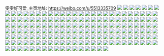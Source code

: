 雯雯好可爱_主页地址: https://weibo.com/u/5513335709 
![](https://wx4.sinaimg.cn/mw2000/00617otvly1h94nbmjb0cj30u0192ajo.jpg) 
![](https://wx4.sinaimg.cn/mw2000/00617otvly1h94nbn6gfuj30u0190gtq.jpg) 
![](https://wx4.sinaimg.cn/mw2000/00617otvly1h94nbng0afj30u0190jzl.jpg) 
![](https://wx4.sinaimg.cn/mw2000/00617otvly1h94nbnrdmij30u0190aj5.jpg) 
![](https://wx4.sinaimg.cn/mw2000/00617otvly1h94nbmx4yvj30u0190dmq.jpg) 
![](https://wx4.sinaimg.cn/mw2000/00617otvly1h94nbo272mj30u0190qbj.jpg) 
![](https://wx4.sinaimg.cn/mw2000/00617otvly1h94nbod6bpj30u0191ai8.jpg) 
![](https://wx4.sinaimg.cn/mw2000/00617otvly1h94nbonwwsj30u0190jzz.jpg) 
![](https://wx4.sinaimg.cn/mw2000/00617otvly1h94nbppev0j30u0192dod.jpg) 
![](https://wx4.sinaimg.cn/mw2000/00617otvly1h8y10vxjpwj315c1j4x0z.jpg) 
![](https://wx4.sinaimg.cn/mw2000/00617otvly1h8it6ewcjvj30sg1kw4mz.jpg) 
![](https://wx4.sinaimg.cn/mw2000/00617otvly1h8it67vztaj30sg1kwkgc.jpg) 
![](https://wx4.sinaimg.cn/mw2000/00617otvly1h8it6ol9ctj30sg23udt4.jpg) 
![](https://wx4.sinaimg.cn/mw2000/00617otvly1h8it6zrlmcj30sg1udnnw.jpg) 
![](https://wx4.sinaimg.cn/mw2000/00617otvly1h8it75ff9bj30u0140dr2.jpg) 
![](https://wx4.sinaimg.cn/mw2000/00617otvly1h8it7ejox3j30sg2dcduz.jpg) 
![](https://wx4.sinaimg.cn/mw2000/00617otvly1h89p5fe5pbj32c02c0qvc.jpg) 
![](https://wx4.sinaimg.cn/mw2000/00617otvly1h89p5hefffj32c02c0hdu.jpg) 
![](https://wx4.sinaimg.cn/mw2000/00617otvly1h89p5khgvjj32c02c0e82.jpg) 
![](https://wx4.sinaimg.cn/mw2000/00617otvly1h89p5cangzj32c02c0npe.jpg) 
![](https://wx4.sinaimg.cn/mw2000/00617otvly1h89p5nk02xj32c02c0e81.jpg) 
![](https://wx4.sinaimg.cn/mw2000/00617otvly1h89p5miyd3j32c02c0hdv.jpg) 
![](https://wx4.sinaimg.cn/mw2000/00617otvly1h89p5n3n59j30tj0uzqi1.jpg) 
![](https://wx4.sinaimg.cn/mw2000/00617otvly1h89p5rmtxaj32c02c0u12.jpg) 
![](https://wx4.sinaimg.cn/mw2000/00617otvly1h86u7rsbklj30u00u0qac.jpg) 
![](https://wx4.sinaimg.cn/mw2000/00617otvly1h86u7sbv4dj30u0142k05.jpg) 
![](https://wx4.sinaimg.cn/mw2000/00617otvly1h86u7rf0h5j30u00u0k00.jpg) 
![](https://wx4.sinaimg.cn/mw2000/00617otvly1h83pv7c9hmj30u00u0gte.jpg) 
![](https://wx4.sinaimg.cn/mw2000/00617otvly1h82olgreiqj30u00u079e.jpg) 
![](https://wx4.sinaimg.cn/mw2000/00617otvly1h82olgi1zjj30u014043q.jpg) 
![](https://wx4.sinaimg.cn/mw2000/00617otvly1h82olh082lj30u00u0n0s.jpg) 
![](https://wx4.sinaimg.cn/mw2000/00617otvly1h703ihybg8j31ds0n0n1l.jpg) 
![](https://wx4.sinaimg.cn/mw2000/00617otvly1h6htnu2gggj30u0140k1x.jpg) 
![](https://wx4.sinaimg.cn/mw2000/00617otvly1h6htnuh80aj30u0140n6s.jpg) 
![](https://wx4.sinaimg.cn/mw2000/00617otvly1h6bbthhuexj30n00ggwez.jpg) 
![](https://wx4.sinaimg.cn/mw2000/00617otvly1h6bbtgfyonj30n01dshca.jpg) 
![](https://wx4.sinaimg.cn/mw2000/00617otvly1h6bbtm6sjrj32c0340u0y.jpg) 
![](https://wx4.sinaimg.cn/mw2000/00617otvly1h5rdzp89c7j32a52a5u0x.jpg) 
![](https://wx4.sinaimg.cn/mw2000/00617otvly1h5rdzq9811j32c02c0qv5.jpg) 
![](https://wx4.sinaimg.cn/mw2000/00617otvly1h5rdzresjrj30zg0zgafx.jpg) 
![](https://wx4.sinaimg.cn/mw2000/00617otvly1h5rdzskj2dj32c02c0e82.jpg) 
![](https://wx4.sinaimg.cn/mw2000/00617otvly1h5rdzu4apfj32c02c0e82.jpg) 
![](https://wx4.sinaimg.cn/mw2000/00617otvly1h5rdzvcxgij32c02c07wi.jpg) 
![](https://wx4.sinaimg.cn/mw2000/00617otvly1h5rdzw108nj32c02c0e81.jpg) 
![](https://wx4.sinaimg.cn/mw2000/00617otvly1h4xinf54n5j32b62b6npd.jpg) 
![](https://wx4.sinaimg.cn/mw2000/00617otvly1h301y6tcohj325a25ae81.jpg) 
![](https://wx4.sinaimg.cn/mw2000/00617otvly1h2n4g8q9mnj30u00u0wh2.jpg) 
![](https://wx4.sinaimg.cn/mw2000/00617otvly1h2l7o0p23nj32c02c0kjl.jpg) 
![](https://wx4.sinaimg.cn/mw2000/00617otvly1h1vpoj885uj30u00u0wix.jpg) 
![](https://wx4.sinaimg.cn/mw2000/00617otvly1h1vpojizxhj30u00u079h.jpg) 
![](https://wx4.sinaimg.cn/mw2000/00617otvly1h1vpojv45nj30u00u0wm9.jpg) 
![](https://wx4.sinaimg.cn/mw2000/00617otvly1h1vpoimv6tj30u00u043x.jpg) 
![](https://wx4.sinaimg.cn/mw2000/00617otvly1h1vpokja09j31400u0n5c.jpg) 
![](https://wx4.sinaimg.cn/mw2000/00617otvly1h1vpokw8upj31410u011s.jpg) 
![](https://wx4.sinaimg.cn/mw2000/00617otvly1h0ch08kyqzj30r51c8wn7.jpg) 
![](https://wx4.sinaimg.cn/mw2000/00617otvly1h06gt5m78cj32c02c0b2a.jpg) 
![](https://wx4.sinaimg.cn/mw2000/00617otvly1gxzxgko8jbj30u00u0wk4.jpg) 
![](https://wx4.sinaimg.cn/mw2000/00617otvly1gxzxgl4eelj30u00u0gqx.jpg) 
![](https://wx4.sinaimg.cn/mw2000/00617otvly1gxzxgmkyoyj30u00u0grs.jpg) 
![](https://wx4.sinaimg.cn/mw2000/00617otvly1gxzxgjuychj30u00u0n2m.jpg) 
![](https://wx4.sinaimg.cn/mw2000/00617otvly1gxzxgkvqa2j30u00u0jxq.jpg) 
![](https://wx4.sinaimg.cn/mw2000/00617otvly1gxzxgliff7j30u00u00zn.jpg) 
![](https://wx4.sinaimg.cn/mw2000/00617otvly1gxzxgm4z7nj30u00u0q9g.jpg) 
![](https://wx4.sinaimg.cn/mw2000/00617otvly1gxijdq4c0xj30u00u0tg1.jpg) 
![](https://wx4.sinaimg.cn/mw2000/00617otvly1gxijdr6yuoj30u00u0tfl.jpg) 
![](https://wx4.sinaimg.cn/mw2000/00617otvly1gx50qvu85hj32c02c0hdv.jpg) 
![](https://wx4.sinaimg.cn/mw2000/00617otvly1gx4g32vb3oj30u00u0wqy.jpg) 
![](https://wx4.sinaimg.cn/mw2000/00617otvly1gx4g33cat2j30u00u0tm0.jpg) 
![](https://wx4.sinaimg.cn/mw2000/00617otvly1gx4g34f6qpj3140140h9n.jpg) 
![](https://wx4.sinaimg.cn/mw2000/00617otvly1gx4g34zpq0j30u00u07gu.jpg) 
![](https://wx4.sinaimg.cn/mw2000/00617otvly1gx4g39rq72j32c02c0b2b.jpg) 
![](https://wx4.sinaimg.cn/mw2000/00617otvly1gx4g3bpgt2j32c02c0e83.jpg) 
![](https://wx4.sinaimg.cn/mw2000/00617otvly1gx4g3jevdzj32c02c0qv7.jpg) 
![](https://wx4.sinaimg.cn/mw2000/00617otvly1gx4g3m5o3sj32c02c0qv7.jpg) 
![](https://wx4.sinaimg.cn/mw2000/00617otvly1gx00em9x4nj30u014044v.jpg) 
![](https://wx4.sinaimg.cn/mw2000/00617otvly1gx00emstrcj30u0140wks.jpg) 
![](https://wx4.sinaimg.cn/mw2000/00617otvly1gwikox7clij30u0140ain.jpg) 
![](https://wx4.sinaimg.cn/mw2000/00617otvly1gwbfpvb60uj33402c04qr.jpg) 
![](https://wx4.sinaimg.cn/mw2000/00617otvly1gvw2jm5969j30u0190n8g.jpg) 
![](https://wx4.sinaimg.cn/mw2000/00617otvly1gvw2jhm8dij30u0190wny.jpg) 
![](https://wx4.sinaimg.cn/mw2000/00617otvly1gvw2jqd9cij30u0190wnn.jpg) 
![](https://wx4.sinaimg.cn/mw2000/00617otvly1gvw2jwodfnj30u0190n51.jpg) 
![](https://wx4.sinaimg.cn/mw2000/00617otvly1gvw2k2kdxvj30u0190q9i.jpg) 
![](https://wx4.sinaimg.cn/mw2000/00617otvly1gvw2kbwdmdj30u01904ac.jpg) 
![](https://wx4.sinaimg.cn/mw2000/00617otvly1gvanfhb46zj60u00u0wio02.jpg) 
![](https://wx4.sinaimg.cn/mw2000/00617otvly1gu3uxah6rcj62c03401ky02.jpg) 
![](https://wx4.sinaimg.cn/mw2000/00617otvly1gu3uxayavaj30n00hemzc.jpg) 
![](https://wx4.sinaimg.cn/mw2000/00617otvly1gtp8m5jyanj60u10u0te502.jpg) 
![](https://wx4.sinaimg.cn/mw2000/00617otvly1gtp8m6x2awj60u00u0q7y02.jpg) 
![](https://wx4.sinaimg.cn/mw2000/00617otvly1gtp8m46siaj60u00u0gra02.jpg) 
![](https://wx4.sinaimg.cn/mw2000/00617otvly1gtp8m8fo2wj60u00u0gt402.jpg) 
![](https://wx4.sinaimg.cn/mw2000/00617otvly1gtp8m9rtwfj60u00u044302.jpg) 
![](https://wx4.sinaimg.cn/mw2000/00617otvly1gtfkc09c57j60u00u043g02.jpg) 
![](https://wx4.sinaimg.cn/mw2000/00617otvly1gtfkbzwnjzj60u00u0ag002.jpg) 
![](https://wx4.sinaimg.cn/mw2000/00617otvly1gtfkc0yzetj60u00u00yg02.jpg) 
![](https://wx4.sinaimg.cn/mw2000/00617otvly1gt77ygvmqcj31400u0k4b.jpg) 
![](https://wx4.sinaimg.cn/mw2000/00617otvly1gsyaw1m6ayj61sc2dsu0x02.jpg) 
![](https://wx4.sinaimg.cn/mw2000/00617otvly1gsq5b35zusj30u0140wok.jpg) 
![](https://wx4.sinaimg.cn/mw2000/00617otvly1gsq5b75zt7j60n01ds78p02.jpg) 
![](https://wx4.sinaimg.cn/mw2000/00617otvly1gsgs8ub70aj30u00u044h.jpg) 
![](https://wx4.sinaimg.cn/mw2000/00617otvly1gsgs8w7jqaj30u0134dpg.jpg) 
![](https://wx4.sinaimg.cn/mw2000/00617otvly1gsgs8wzaisj313w0twgqg.jpg) 
![](https://wx4.sinaimg.cn/mw2000/00617otvly1gsgs8xl6rhj30u00u042w.jpg) 
![](https://wx4.sinaimg.cn/mw2000/00617otvly1gsgs8zmbjej30u00u0aou.jpg) 
![](https://wx4.sinaimg.cn/mw2000/00617otvly1gsgs8y7k6pj30u00u07dm.jpg) 
![](https://wx4.sinaimg.cn/mw2000/00617otvly1gsgs8z14uzj30u00u0dld.jpg) 
![](https://wx4.sinaimg.cn/mw2000/00617otvly1gsgs8tn4snj31400u00z2.jpg) 
![](https://wx4.sinaimg.cn/mw2000/00617otvly1gqg30tsg17j30n01r91kx.jpg) 
![](https://wx4.sinaimg.cn/mw2000/00617otvly1gol5yltlkej32c0340npd.jpg) 
![](https://wx4.sinaimg.cn/mw2000/00617otvly1gol5ykijp4j32c0340kjm.jpg) 
![](https://wx4.sinaimg.cn/mw2000/00617otvly1gol5ymwtxvj321z21ze81.jpg) 
![](https://wx4.sinaimg.cn/mw2000/00617otvly1gol5yo625xj31wn1wnb2a.jpg) 
![](https://wx4.sinaimg.cn/mw2000/00617otvly1gngm8ofx34j30u00u0wlo.jpg) 
![](https://wx4.sinaimg.cn/mw2000/00617otvly1gn8c7qp83cj30u00u0qad.jpg) 
![](https://wx4.sinaimg.cn/mw2000/00617otvly1gmncfmviemj30n01r9tqd.jpg) 
![](https://wx4.sinaimg.cn/mw2000/00617otvly1gmncfmhndvj30n01x0njt.jpg) 
![](https://wx4.sinaimg.cn/mw2000/00617otvly1gmncfu6d77j31400u0n83.jpg) 
![](https://wx4.sinaimg.cn/mw2000/00617otvly1gmncflx5kdj30n0149169.jpg) 
![](https://wx4.sinaimg.cn/mw2000/00617otvly1gmncfnql3sj30n01a0qja.jpg) 
![](https://wx4.sinaimg.cn/mw2000/00617otvly1gmncfo3b1sj30n01a0al5.jpg) 
![](https://wx4.sinaimg.cn/mw2000/00617otvly1gmd5avb2pmj31sc2ds7wi.jpg) 
![](https://wx4.sinaimg.cn/mw2000/00617otvly1gmd5awt2ypj31nd1nd7wh.jpg) 
![](https://wx4.sinaimg.cn/mw2000/00617otvgy1gizu94pw92j327u27ue81.jpg) 
![](https://wx4.sinaimg.cn/mw2000/00617otvgy1gizu9a3vm8j32c02c0kjm.jpg) 
![](https://wx4.sinaimg.cn/mw2000/00617otvgy1gizu95z2g3j32c02c0npd.jpg) 
![](https://wx4.sinaimg.cn/mw2000/00617otvgy1gizu973qrhj32c02c0hdt.jpg) 
![](https://wx4.sinaimg.cn/mw2000/00617otvgy1gizu98g5quj32c02c07wi.jpg) 
![](https://wx4.sinaimg.cn/mw2000/00617otvgy1gizu93meyqj32c02c0qv5.jpg) 
![](https://wx4.sinaimg.cn/mw2000/00617otvgy1gi2cw7a7vtj32c02c01k1.jpg) 
![](https://wx4.sinaimg.cn/mw2000/00617otvgy1gi2cw9puaaj326l26lb2b.jpg) 
![](https://wx4.sinaimg.cn/mw2000/00617otvgy1gi2cwdhd2xj32ay2aye82.jpg) 
![](https://wx4.sinaimg.cn/mw2000/00617otvgy1ghbt6h795cj32c02c0b2b.jpg) 
![](https://wx4.sinaimg.cn/mw2000/00617otvgy1ghbt6sbhsnj32c02c0qv5.jpg) 
![](https://wx4.sinaimg.cn/mw2000/00617otvgy1ghbt6ng9xij327r27r7wi.jpg) 
![](https://wx4.sinaimg.cn/mw2000/00617otvgy1ghbt6vehoxj32c02c07wi.jpg) 
![](https://wx4.sinaimg.cn/mw2000/00617otvgy1ghbt6kg45tj31kw1kwqv5.jpg) 
![](https://wx4.sinaimg.cn/mw2000/00617otvgy1ghbt6pdnzuj32c02c0kjl.jpg) 
![](https://wx4.sinaimg.cn/mw2000/00617otvgy1gh5n2068fvj30u00u0k01.jpg) 
![](https://wx4.sinaimg.cn/mw2000/00617otvgy1gh5n20mjcxj30u00u0qe7.jpg) 
![](https://wx4.sinaimg.cn/mw2000/00617otvgy1gh5n1zjlgrj30u00u0q99.jpg) 
![](https://wx4.sinaimg.cn/mw2000/00617otvgy1gh3i8la5l3j30u00u0wmo.jpg) 
![](https://wx4.sinaimg.cn/mw2000/00617otvgy1gh3i8krc7rj30u00u0dqq.jpg) 
![](https://wx4.sinaimg.cn/mw2000/00617otvgy1gh3je7hks8j30u00u0ais.jpg) 
![](https://wx4.sinaimg.cn/mw2000/00617otvgy1gh3je6k41gj31400u046p.jpg) 
![](https://wx4.sinaimg.cn/mw2000/00617otvgy1gh2dq0xzv1j30u00u0gwq.jpg) 
![](https://wx4.sinaimg.cn/mw2000/00617otvgy1gh2dpzw6gzj30u01407fk.jpg) 
![](https://wx4.sinaimg.cn/mw2000/00617otvgy1gh2dq1hk1yj30u00u0n5t.jpg) 
![](https://wx4.sinaimg.cn/mw2000/00617otvgy1gh2dq25b32j30u00u0120.jpg) 
![](https://wx4.sinaimg.cn/mw2000/00617otvgy1ggywnrvccgj30u00u0451.jpg) 
![](https://wx4.sinaimg.cn/mw2000/00617otvgy1ggywnsp1wrj30u00u0k4n.jpg) 
![](https://wx4.sinaimg.cn/mw2000/00617otvgy1ggywntozj8j30u00u07cb.jpg) 
![](https://wx4.sinaimg.cn/mw2000/00617otvgy1gg9js3ruovj318k0u0dsg.jpg) 
![](https://wx4.sinaimg.cn/mw2000/00617otvgy1gg9jsfi2lvj31910u0tm5.jpg) 
![](https://wx4.sinaimg.cn/mw2000/00617otvgy1gg9jskatk6j30u01bodrb.jpg) 
![](https://wx4.sinaimg.cn/mw2000/00617otvgy1gg9jsp7z63j31910u0tii.jpg) 
![](https://wx4.sinaimg.cn/mw2000/00617otvgy1gg5umpkogmj30u00u0qar.jpg) 
![](https://wx4.sinaimg.cn/mw2000/00617otvgy1gg5umnryvuj30u00u0h0l.jpg) 
![](https://wx4.sinaimg.cn/mw2000/00617otvgy1gg5wygyg1yj30u00u0q8g.jpg) 
![](https://wx4.sinaimg.cn/mw2000/00617otvgy1gfz3qan7gqj30u00u0qem.jpg) 
![](https://wx4.sinaimg.cn/mw2000/00617otvgy1gfz3q9qi7uj31400u04ar.jpg) 
![](https://wx4.sinaimg.cn/mw2000/00617otvgy1gfz3qbdt7uj30u00u0k1h.jpg) 
![](https://wx4.sinaimg.cn/mw2000/00617otvgy1gfz3qd27drj30u00u0tou.jpg) 
![](https://wx4.sinaimg.cn/mw2000/00617otvgy1gfwrx2jvfej30u00u0jy8.jpg) 
![](https://wx4.sinaimg.cn/mw2000/00617otvgy1gfwrx3bfg9j30u00u0n20.jpg) 
![](https://wx4.sinaimg.cn/mw2000/00617otvgy1gfwgjb8x2yj32ot2othdv.jpg) 
![](https://wx4.sinaimg.cn/mw2000/00617otvgy1gfwgj94jaaj32rk2rk1kz.jpg) 
![](https://wx4.sinaimg.cn/mw2000/00617otvgy1gfwgjd864oj32uv2uvu0z.jpg) 
![](https://wx4.sinaimg.cn/mw2000/00617otvgy1gfwgomvbxjj32cs2cskjm.jpg) 
![](https://wx4.sinaimg.cn/mw2000/00617otvgy1geata3i55dj30u00u0tii.jpg) 
![](https://wx4.sinaimg.cn/mw2000/00617otvgy1geata6k35rj30u00u0k03.jpg) 
![](https://wx4.sinaimg.cn/mw2000/00617otvgy1geatah8gzrj30u00u0dyf.jpg) 
![](https://wx4.sinaimg.cn/mw2000/00617otvgy1geatacg9txj30u00u0alw.jpg) 
![](https://wx4.sinaimg.cn/mw2000/00617otvgy1ge6e33wuxmj32c02c0qv7.jpg) 
![](https://wx4.sinaimg.cn/mw2000/00617otvgy1ge6e20ftk3j32c02c04qp.jpg) 
